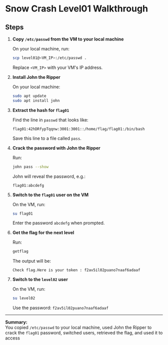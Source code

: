 # Snow Crash Level01 Walkthrough

## Steps

1. **Copy `/etc/passwd` from the VM to your local machine**

   On your local machine, run:
   ```bash
   scp level01@<VM_IP>:/etc/passwd .
   ```
   Replace `<VM_IP>` with your VM's IP address.

2. **Install John the Ripper**

   On your local machine:
   ```bash
   sudo apt update
   sudo apt install john
   ```

3. **Extract the hash for `flag01`**

   Find the line in `passwd` that looks like:
   ```
   flag01:42hDRfypTqqnw:3001:3001::/home/flag/flag01:/bin/bash
   ```
   Save this line to a file called `pass`.

4. **Crack the password with John the Ripper**

   Run:
   ```bash
   john pass --show
   ```
   John will reveal the password, e.g.:
   ```
   flag01:abcdefg
   ```

5. **Switch to the `flag01` user on the VM**

   On the VM, run:
   ```bash
   su flag01
   ```
   Enter the password `abcdefg` when prompted.

6. **Get the flag for the next level**

   Run:
   ```bash
   getflag
   ```
   The output will be:
   ```
   Check flag.Here is your token : f2av5il02puano7naaf6adaaf
   ```

7. **Switch to the `level02` user**

   On the VM, run:
   ```bash
   su level02
   ```
   Use the password: `f2av5il02puano7naaf6adaaf`

---

**Summary:**  
You copied `/etc/passwd` to your local machine, used John the Ripper to crack the `flag01` password, switched users, retrieved the flag, and used it to access